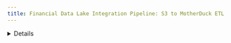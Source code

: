 ```yaml
---
title: Financial Data Lake Integration Pipeline: S3 to MotherDuck ETL
---
```


<Details title='Project description'>

  An automated data integration pipeline that extracts financial data (accounts, customers, investments, and transactions) from date-partitioned CSV files in Amazon S3 and loads them into corresponding tables in MotherDuck warehouse. This pipeline uses Airbyte Cloud to handle the ETL process, enabling real-time synchronization of financial data while maintaining data integrity and proper table relationships through a well-structured schema design. The system supports incremental updates and historical data tracking, making it ideal for financial reporting and analysis.
</Details>